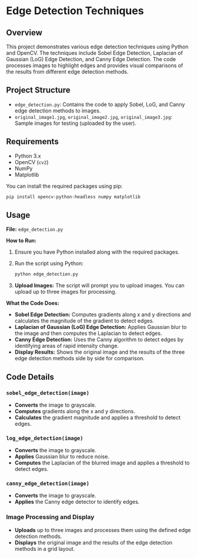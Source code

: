 # Edge Detection Techniques

## Overview

This project demonstrates various edge detection techniques using Python and OpenCV. The techniques include Sobel Edge Detection, Laplacian of Gaussian (LoG) Edge Detection, and Canny Edge Detection. The code processes images to highlight edges and provides visual comparisons of the results from different edge detection methods.

## Project Structure

- `edge_detection.py`: Contains the code to apply Sobel, LoG, and Canny edge detection methods to images.
- `original_image1.jpg`, `original_image2.jpg`, `original_image3.jpg`: Sample images for testing (uploaded by the user).

## Requirements

- Python 3.x
- OpenCV (`cv2`)
- NumPy
- Matplotlib

You can install the required packages using pip:

```bash
pip install opencv-python-headless numpy matplotlib
```

## Usage

**File:** `edge_detection.py`

**How to Run:**

1. Ensure you have Python installed along with the required packages.
2. Run the script using Python:

    ```bash
    python edge_detection.py
    ```

3. **Upload Images:** The script will prompt you to upload images. You can upload up to three images for processing.

**What the Code Does:**

- **Sobel Edge Detection:** Computes gradients along x and y directions and calculates the magnitude of the gradient to detect edges.
- **Laplacian of Gaussian (LoG) Edge Detection:** Applies Gaussian blur to the image and then computes the Laplacian to detect edges.
- **Canny Edge Detection:** Uses the Canny algorithm to detect edges by identifying areas of rapid intensity change.
- **Display Results:** Shows the original image and the results of the three edge detection methods side by side for comparison.

## Code Details

### `sobel_edge_detection(image)`

- **Converts** the image to grayscale.
- **Computes** gradients along the x and y directions.
- **Calculates** the gradient magnitude and applies a threshold to detect edges.

### `log_edge_detection(image)`

- **Converts** the image to grayscale.
- **Applies** Gaussian blur to reduce noise.
- **Computes** the Laplacian of the blurred image and applies a threshold to detect edges.

### `canny_edge_detection(image)`

- **Converts** the image to grayscale.
- **Applies** the Canny edge detector to identify edges.

### Image Processing and Display

- **Uploads** up to three images and processes them using the defined edge detection methods.
- **Displays** the original image and the results of the edge detection methods in a grid layout.
